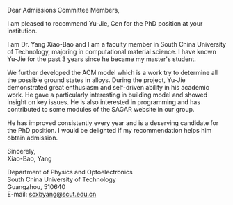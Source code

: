 
Dear Admissions Committee Members,  

I am pleased to recommend Yu-Jie, Cen for the PhD position at your institution.  


I am Dr. Yang Xiao-Bao and I am a faculty member in South China University of Technology, majoring in computational material science. I have known Yu-Jie for the past 3 years since he became my master's student.  


We further developed the ACM model which is a work try to determine all the possible ground states in alloys. During the project, Yu-Jie demonstrated great enthusiasm and self-driven ability in his academic work. He gave a particularly interesting in building model and showed insight on key issues. He is also interested in programming and has contributed to some modules of the SAGAR website in our group. 




He has improved consistently every year and is a deserving candidate for the PhD position. I would be delighted if my recommendation helps him obtain admission. 


Sincerely,   
Xiao-Bao, Yang


Department of Physics and Optoelectronics  
South China University of Technology  
Guangzhou, 510640  
E-mail: scxbyang@scut.edu.cn  


